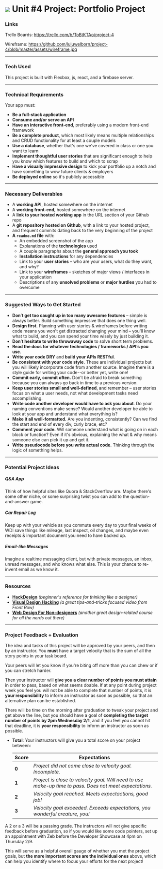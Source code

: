 # ![](https://ga-dash.s3.amazonaws.com/production/assets/logo-9f88ae6c9c3871690e33280fcf557f33.png) Unit #4 Project: Portfolio Project

### Links

Trello Boards:
https://trello.com/b/ToBtKTAo/project-4

Wireframe:
https://github.com/luluwelborn/project-4/blob/master/assets/wireframe.jpg

---

### Tech Used

This project is built with Flexbox, js, react, and a firebase server.

---

### Technical Requirements

Your app must:

* **Be a full-stack application**
* **Consume and/or serve an API**
* **Have an interactive front-end**, preferably using a modern front-end framework
* **Be a complete product**, which most likely means multiple relationships and CRUD functionality for at least a couple models
* **Use a database**, whether that's one we've covered in class or one you want to learn
* **Implement thoughtful user stories** that are significant enough to help you know which features to build and which to scrap
* **Have a visually impressive design** to kick your portfolio up a notch and have something to wow future clients & employers
* **Be deployed online** so it's publicly accessible

---

### Necessary Deliverables

* A **working API**, hosted somewhere on the internet
* A **working front-end**, hosted somewhere on the internet
* A **link to your hosted working app** in the URL section of your Github repo
* A **git repository hosted on Github**, with a link to your hosted project, and frequent commits dating back to the very beginning of the project
* **A ``readme.md`` file** with:
    * An embedded screenshot of the app
    * Explanations of the **technologies** used
    * A couple paragraphs about the **general approach you took**
    * **Installation instructions** for any dependencies
    * Link to your **user stories** – who are your users, what do they want, and why?
    * Link to your **wireframes** – sketches of major views / interfaces in your application
    * Descriptions of any **unsolved problems** or **major hurdles** you had to overcome

---

### Suggested Ways to Get Started

* **Don’t get too caught up in too many awesome features** – simple is always better. Build something impressive that does one thing well.
* **Design first.** Planning with user stories & wireframes before writing code means you won't get distracted changing your mind – you'll know what to build, and you can spend your time wisely by just building it.
* **Don’t hesitate to write throwaway code** to solve short term problems.
* **Read the docs for whatever technologies / frameworks / API’s you use**.
* **Write your code DRY** and **build your APIs RESTful**.
* **Be consistent with your code style.** These are individual projects but you will likely incorporate code from another source. Imagine there is a style guide for writing your code--or better yet, write one!
* **Commit early, commit often.** Don’t be afraid to break something because you can always go back in time to a previous version.
* **Keep user stories small and well-defined**, and remember – user stories focus on what a user needs, not what development tasks need accomplishing.
* **Write code another developer would have to ask you about**. Do your naming conventions make sense? Would another developer be able to look at your app and understand what everything is?
* **Make it all well-formatted.** Are you indenting, consistently? Can we find the start and end of every div, curly brace, etc?
* **Comment your code.** Will someone understand what is going on in each block or function? Even if it's obvious, explaining the what & why means someone else can pick it up and get it.
* **Write pseudocode before you write actual code.** Thinking through the logic of something helps.

---

### Potential Project Ideas

##### Q&A App
Think of how helpful sites like Quora & StackOverflow are. Maybe there's some other niche, or some surprising twist you can add to the question-and-answer game.

##### Car Repair Log
Keep up with your vehicle as you commute every day to your final weeks of WDI save things like mileage, last inspect, oil changes, and maybe even receipts & important document you need to have backed up.

##### Email-like Messages
Imagine a realtime messaging client, but with private messages, an inbox, unread messages, and who knows what else. This is your chance to re-invent email as we know it.

---

### Resources

* **[HackDesign](https://hackdesign.org/lessons)** _(beginner's reference for thinking like a designer)_
* **[Visual Design Hacking](https://generalassemb.ly/online/videos/visual-design-hacking)** _(a great tips-and-tricks focused video from Front Row)_
* **[Web Design For Non-designers](https://generalassemb.ly/online/videos/web-design-for-non-designers)** _(another great design-related course for all the nerds out there)_

---

### Project Feedback + Evaluation

The idea and tasks of this project will be approved by your peers, and then by an instructor.  You **must** have a target velocity that is the sum of all the story points in your task board.  

Your peers will let you know if you're biting off more than you can chew or if you can stretch harder.  

Then your instructor will **give you a clear number of points you must attain** in order to pass, based on what seems doable.  If at any point during project week you feel you will not be able to complete that number of points, it is **your responsibility** to inform an instructor as soon as possible, so that an alternative plan can be established.

There will be time on the morning after graduation to tweak your project and get above the line, but you should have a goal of **completing the target number of points by 2pm Wednesday 2/1**, and if you feel you cannot hit that deadline, it is **your responsibility** to inform an instructor as soon as possible.

* __Total__: Your instructors will give you a total score on your project between:

    Score | Expectations
    ----- | ------------
    **0** | _Project did not come close to velocity goal. Incomplete._
    **1** | _Project is close to velocity goal. Will need to use make-up time to pass. Does not meet expectations._
    **2** | _Velocity goal reached. Meets expectactions, good job!_
    **3** | _Velocity goal exceeded. Exceeds expectations, you wonderful creature, you!_

A 2 or a 3 will be a passing grade.  The instructors will not give specific feedback before graduation, so if you would like some code pointers, set up an appointment with Zeb before the Developer Showcase at 4pm on Thursday 2/9.

 This will serve as a helpful overall gauge of whether you met the project goals, but __the more important scores are the individual ones__ above, which can help you identify where to focus your efforts for the next project!
